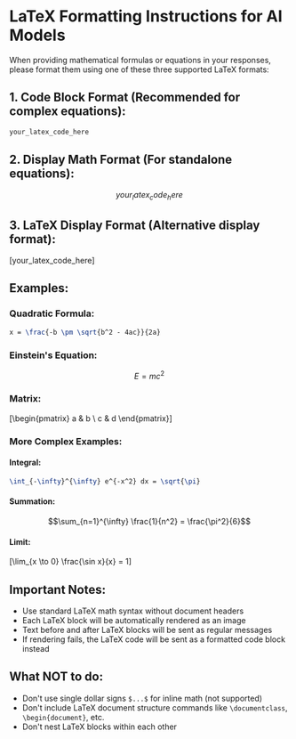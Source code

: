 # LaTeX Formatting Instructions for AI Models

When providing mathematical formulas or equations in your responses, please format them using one of these three supported LaTeX formats:

## 1. Code Block Format (Recommended for complex equations):
```latex
your_latex_code_here
```

## 2. Display Math Format (For standalone equations):
$$your_latex_code_here$$

## 3. LaTeX Display Format (Alternative display format):
\[your_latex_code_here\]

## Examples:

### Quadratic Formula:
```latex
x = \frac{-b \pm \sqrt{b^2 - 4ac}}{2a}
```

### Einstein's Equation:
$$E = mc^2$$

### Matrix:
\[\begin{pmatrix} a & b \\ c & d \end{pmatrix}\]

### More Complex Examples:

#### Integral:
```latex
\int_{-\infty}^{\infty} e^{-x^2} dx = \sqrt{\pi}
```

#### Summation:
$$\sum_{n=1}^{\infty} \frac{1}{n^2} = \frac{\pi^2}{6}$$

#### Limit:
\[\lim_{x \to 0} \frac{\sin x}{x} = 1\]

## Important Notes:
- Use standard LaTeX math syntax without document headers
- Each LaTeX block will be automatically rendered as an image
- Text before and after LaTeX blocks will be sent as regular messages
- If rendering fails, the LaTeX code will be sent as a formatted code block instead

## What NOT to do:
- Don't use single dollar signs `$...$` for inline math (not supported)
- Don't include LaTeX document structure commands like `\documentclass`, `\begin{document}`, etc.
- Don't nest LaTeX blocks within each other